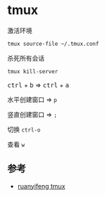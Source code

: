 
# tmux

激活环境

```bash
tmux source-file ~/.tmux.conf
```

杀死所有会话

```bash
tmux kill-server
```

<kbd>ctrl</kbd> + <kbd>b</kbd> => <kbd>ctrl</kbd> + <kbd>a</kbd> 

水平创建窗口 => `p`

竖直创建窗口 => `;`

切换 `ctrl-o`

查看 `w`

## 参考

- [ruanyifeng tmux](https://www.ruanyifeng.com/blog/2019/10/tmux.html)